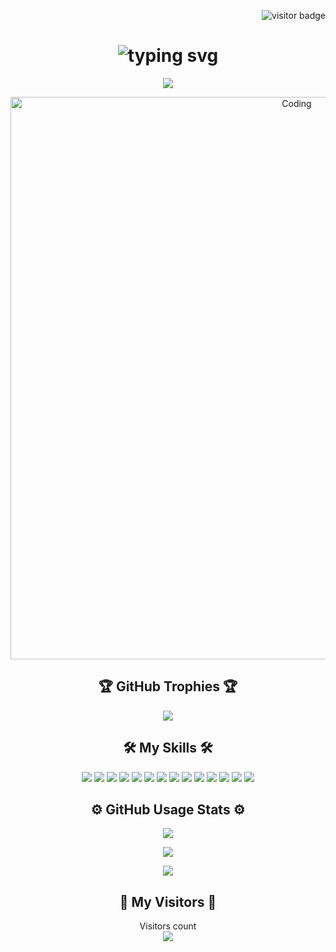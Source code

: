 <p align="right">
  <img src="https://visitor-badge.laobi.icu/badge?page_id=salesp07.salesp07" alt="visitor badge"/>
</p>
<h1 align="center">
  <img src="https://readme-typing-svg.herokuapp.com/?font=Righteous&size=35&center=true&vCenter=true&width=500&height=70&duration=4000&lines=What's+up,+folks!+👋;+I'm+engelsruiz09!;" alt="typing svg"/>
</h1>


<p align="center">
  <img src="https://img.shields.io/github/followers/engelsruiz09?label=Follow&style=social" />
</p>


<p align="center">
  <img alt="Coding" width="900" src="https://media.tenor.com/85M6585q7zkAAAAC/super-mario-bros-movie-mario-kart.gif" />
</p>


<h2 align="center">🏆 GitHub Trophies 🏆</h2>

<p align="center">
  <a href="https://github.com/ryo-ma/github-profile-trophy">
    <img src="https://github-profile-trophy.vercel.app/?username=engelsruiz09&theme=onedark" />
  </a>
</p>


<h2 align="center">🛠️ My Skills 🛠️</h2>

<p align="center">
  <img src="https://img.shields.io/badge/python-3670A0?style=for-the-badge&logo=python&logoColor=ffdd54" />
  <img src="https://img.shields.io/badge/c%23-%23239120.svg?style=for-the-badge&logo=c-sharp&logoColor=white" />
  <img src="https://img.shields.io/badge/c%2B%2B-%2300599C.svg?style=for-the-badge&logo=c%2B%2B&logoColor=white" />
  <img src="https://img.shields.io/badge/html5-%23E34F26.svg?style=for-the-badge&logo=html5&logoColor=white" />
  <img src="https://img.shields.io/badge/css3-%231572B6.svg?style=for-the-badge&logo=css3&logoColor=white" />
  <img src="https://img.shields.io/badge/javascript-%23323330.svg?style=for-the-badge&logo=javascript&logoColor=%23F7DF1E" />
  <img src="https://img.shields.io/badge/asm-%23007ACC?style=for-the-badge&logo=assembly&logoColor=white" />
  <img src="https://img.shields.io/badge/risc--v-%23A80000.svg?style=for-the-badge&logo=risc-v&logoColor=white" />
  <img src="https://img.shields.io/badge/mysql-%2300f.svg?style=for-the-badge&logo=mysql&logoColor=white" />
  <img src="https://img.shields.io/badge/sql%20server-%23CC2927?style=for-the-badge&logo=microsoft-sql-server&logoColor=white" />
  <img src="https://img.shields.io/badge/rstudio-%235A5255.svg?style=for-the-badge&logo=rstudio&logoColor=white" />
  <img src="https://img.shields.io/badge/pandas-%23150458.svg?style=for-the-badge&logo=pandas&logoColor=white" />
  <img src="https://img.shields.io/badge/numpy-%23013243.svg?style=for-the-badge&logo=numpy&logoColor=white" />
  <img src="https://img.shields.io/badge/node.js-%2343853D.svg?style=for-the-badge&logo=node.js&logoColor=white" />
</p>

<h2 align="center">⚙️ GitHub Usage Stats ⚙️</h2>

<p align="center">
  <a href="https://github.com/anuraghazra/github-readme-stats">
    <img src="https://github-readme-stats.vercel.app/api?username=engelsruiz09&show_icons=true&theme=highcontrast" />
  </a>
</p>

<p align="center">
  <a href="https://github.com/anuraghazra/github-readme-stats">
    <img src="https://github-readme-stats.vercel.app/api/top-langs/?username=engelsruiz09&layout=compact&theme=highcontrast" />
  </a>
</p>

<p align="center">
  <a href="https://github.com/DenverCoder1/github-readme-streak-stats">
    <img src="https://github-readme-streak-stats.herokuapp.com/?user=engelsruiz09&theme=highcontrast" />
  </a>
</p>


<h2 align="center">👀 My Visitors 👀</h2>

<p align="center"> 
  Visitors count<br>
  <img src="https://profile-counter.glitch.me/engelsruiz09/count.svg" />
</p>












